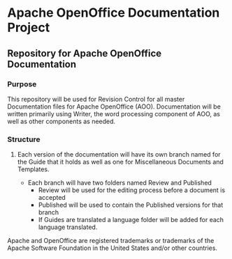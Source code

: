 # Apache OpenOffice Documentation Project

## Repository for Apache OpenOffice Documentation

### Purpose

This repository will be used for Revision Control for all master Documentation files for Apache OpenOffice (AOO). Documentation will be written primarily using Writer, the word processing component of AOO, as well as other components as needed.

### Structure

1. Each version of the documentation will have its own branch named for the Guide that it holds as well as one for Miscellaneous Documents and Templates.
    
   - Each branch will have two folders named  Review and Published
     - Review will be used for the editing process before a document is accepted
	 - Published will be used to contain the Published versions for that branch
     - If Guides are translated a language folder will be added for each language translated.


Apache and OpenOffice are registered trademarks or trademarks of the Apache Software Foundation in the United States and/or other countries.

